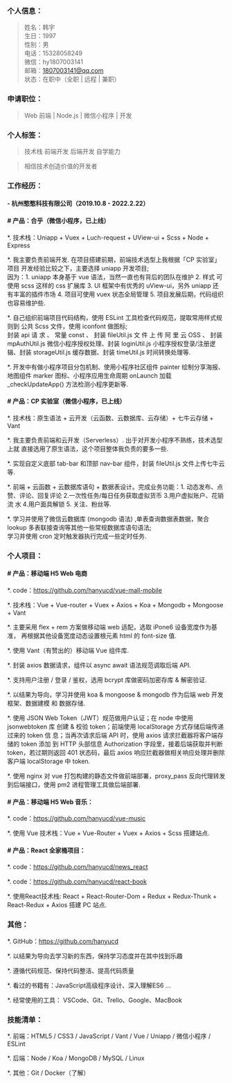  ### 个人信息：

> 姓名：韩宇       
> 生日：1997    
> 性别：男  
> 电话：15328058249           
> 微信：hy1807003141  
> 邮箱：1807003141@qq.com  
> 状态：在职中（全职 | 远程 | 兼职）

### 申请职位：

> Web 前端 | Node.js | 微信小程序 | 开发

### 个人标签：

>  技术栈   前端开发   后端开发   自学能力  

> 相信技术创造价值的开发者

### 工作经历：

#### - 杭州憨憨科技有限公司（2019.10.8 - 2022.2.22）

#### # 产品：合乎（微信小程序，已上线）

*. 技术栈：Uniapp + Vuex + Luch-request + UView-ui + Scss + Node + Express

*. 我主要负责前端开发. 在项目搭建前期，前端技术选型上我根据「CP 实验室」项目 开发经验比较之下，主要选择 uniapp 开发项目;  
因为：1. uniapp 本身基于 vue 语法，当然一直也有背后的团队在维护 2. 样式 可使用 scss 这样的 css 扩展库 3. UI 框架中有优秀的 uView-ui，另外 uniapp 还 有丰富的插件市场 4. 项目可使用 vuex 状态全局管理 5. 项目发展后期，代码组织 也容易维护些.

*. 自己组织前端项目代码结构，使用 ESLint 工具检查代码规范，提取常用样式规则到 公共 Scss 文件，使用 iconfont 做图标;   
封装 api 请 求 、 常量 const 、 封装 fileUtil.js 文 件 上 传 阿 里 云 OSS 、 封装 mpAuthUtil.js 微信小程序授权处理、封装 loginUtil.js 小程序授权登录/注册逻辑、封装 storageUtil.js 缓存数据、封装 timeUtil.js 时间转换处理等.

*. 开发中有做小程序项目分包机制、使用小程序社区组件 painter 绘制分享海报、地图组件 marker 图标、小程序应用生命周期 onLaunch 加载 _checkUpdateApp() 方法检测小程序更新等.

#### # 产品：CP 实验室（微信小程序，已上线）

*. 技术栈：原生语法 + 云开发（云函数、云数据库、云存储）+ 七牛云存储 + Vant

*. 我主要负责前端和云开发（Serverless）. 出于对开发小程序不熟练，技术选型上就 直接选用了原生语法，这个项目整体我负责的要多一些.

*. 实现自定义底部 tab-bar 和顶部 nav-bar 组件，封装 fileUtil.js 文件上传七牛云等.

*. 前端 + 云函数 + 云数据库语句 + 数据表设计。完成业务功能：1. 动态发布、点 赞、评论、回复评论 2.一次性任务/每日任务获取虚拟货币 3.用户虚拟账户、花销流 水 4.用户面具解锁 5. 关注、粉丝等.

*. 学习并使用了微信云数据库 (mongodb 语法) ,单表查询数据表数据，聚合 lookup 多表联接查询等其他一些常规数据库语句语法;   
学习并使用 cron 定时触发器执行完成一些定时任务.

### 个人项目：

#### # 产品：移动端 H5 Web 电商

*. code：https://github.com/hanyucd/vue-mall-mobile

*. 技术栈：Vue + Vue-router + Vuex + Axios + Koa + Mongodb + Mongoose + Vant

*. 主要采用 flex + rem 方案做移动端 web 适配，选取 iPone6 设备宽度作为基准， 再根据其他设备宽度动态设置根元素 html 的 font-size 值.

*. 使用 Vant（有赞出的）移动端 Vue 组件库.

*. 封装 axios 数据请求，组件以 async await 语法规范调取后端 API.

*. 支持用户注册 / 登录 / 鉴权，选用 bcrypt 库做密码加密存库 & 解密验证.

*. 以结果为导向，学习并使用 koa & mongoose & mongodb 作为后端 web 开发 框架、数据建模 和 数据存储.

*. 使用 JSON Web Token（JWT）规范做用户认证；在 node 中使用 jsonwebtoken 库 创建 & 校验 token；前端使用 localStorage 方式存储后端传递过来的 token 信 息；当再次请求后端 API 时，使用 axios 请求拦截器将客户端存储的 token 添加 到 HTTP 头部信息 Authorization 字段里，接着后端获取并判断 token，若过期则返回 401 状态码，最后 axios 响应拦截器做相关响应处理并删除客户端 localStorage 中 token.

*. 使用 nginx 对 vue 打包构建的静态文件做前端部署，proxy_pass 反向代理转发到后端接口，使用 pm2 进程管理工具做后端部署.

#### # 产品：移动端 H5 Web 音乐：

*. code：https://github.com/hanyucd/vue-music

*. 使用 Vue 技术栈：Vue + Vue-Router + Vuex + Axios + Scss 搭建站点.

#### # 产品：React 全家桶项目： 

*. code：https://github.com/hanyucd/news_react

*. code：https://github.com/hanyucd/react-book

*. 使用React技术栈: React + React-Router-Dom + Redux + Redux-Thunk + React-Redux + Axios 搭建 PC 站点.

### 其他：

*. GitHub：https://github.com/hanyucd

*. 以结果为导向去学习新的东西，保持学习态度并在其中找到乐趣

*. 遵循代码规范、保持代码整洁、提高代码质量

*. 看过的书籍有：JavaScript高级程序设计、深入理解ES6 ...

*. 经常使用的工具： VSCode、Git、Trello、Google、MacBook

### 技能清单：

*. 前端：HTML5 / CSS3 / JavaScript / Vant / Vue / Uniapp / 微信小程序 / ESLint

*. 后端：Node / Koa / MongoDB / MySQL / Linux

*. 其他：Git / Docker（了解）


